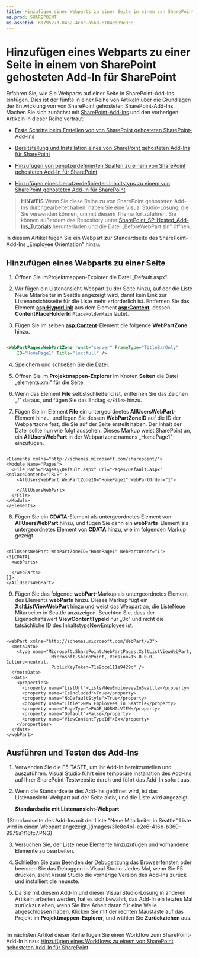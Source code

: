 ```yaml
---
title: Hinzufügen eines Webparts zu einer Seite in einem von SharePoint gehosteten Add-In für SharePoint
ms.prod: SHAREPOINT
ms.assetid: 6179527d-8452-4cbc-a560-6104dd09e358
---
```



# Hinzufügen eines Webparts zu einer Seite in einem von SharePoint gehosteten Add-In für SharePoint
Erfahren Sie, wie Sie Webparts auf einer Seite in SharePoint-Add-Ins einfügen.
Dies ist der fünfte in einer Reihe von Artikeln über die Grundlagen der Entwicklung von von SharePoint gehosteten SharePoint-Add-Ins. Machen Sie sich zunächst mit  [SharePoint-Add-Ins](sharepoint-add-ins.md) und den vorherigen Artikeln in dieser Reihe vertraut:
  
    
    


-  [Erste Schritte beim Erstellen von von SharePoint gehosteten SharePoint-Add-Ins](get-started-creating-sharepoint-hosted-sharepoint-add-ins.md)
    
  
-  [Bereitstellung und Installation eines von SharePoint gehosteten Add-Ins für SharePoint](deploy-and-install-a-sharepoint-hosted-sharepoint-add-in.md)
    
  
-  [Hinzufügen von benutzerdefinierten Spalten zu einem von SharePoint gehosteten Add-In für SharePoint](add-custom-columns-to-a-sharepoint-hostedsharepoint-add-in.md)
    
  
-  [Hinzufügen eines benutzerdefinierten Inhaltstyps zu einem von SharePoint gehosteten Add-In für SharePoint](add-a-custom-content-type-to-a-sharepoint-hostedsharepoint-add-in.md)
    
  

> **HINWEIS**
> Wenn Sie diese Reihe zu von SharePoint gehosteten Add-Ins durchgearbeitet haben, haben Sie eine Visual Studio-Lösung, die Sie verwenden können, um mit diesem Thema fortzufahren. Sie können außerdem das Repository unter  [SharePoint_SP-Hosted_Add-Ins_Tutorials](https://github.com/OfficeDev/SharePoint_SP-hosted_Add-Ins_Tutorials) herunterladen und die Datei „BeforeWebPart.sln" öffnen.
  
    
    

In diesem Artikel fügen Sie ein Webpart zur Standardseite des SharePoint-Add-Ins „Employee Orientation" hinzu.
## Hinzufügen eines Webparts zu einer Seite


  
    
    

1. Öffnen Sie imProjektmappen-Explorer die Datei „Default.aspx". 
    
  
2. Wir fügen ein Listenansicht-Webpart zu der Seite hinzu, auf der die Liste Neue Mitarbeiter in Seattle angezeigt wird, damit kein Link zur Listenansichtsseite für die Liste mehr erforderlich ist. Entfernen Sie das Element **<asp:HyperLink>** aus dem Element **<asp:Content>**, dessen **ContentPlaceHolderId** `PlaceHolderMain` lautet.
    
  
3. Fügen Sie im selben **<asp:Content>**-Element die folgende **WebPartZone** hinzu.
    
  ```XML
  
<WebPartPages:WebPartZone runat="server" FrameType="TitleBarOnly"
      ID="HomePage1" Title="loc:full" />

  ```

4. Speichern und schließen Sie die Datei.
    
  
5. Öffnen Sie im **Projektmappen-Explorer** im Knoten **Seiten** die Datei „elements.xml" für die Seite.
    
  
6. Wenn das Element **File** selbstschließend ist, entfernen Sie das Zeichen „/" daraus, und fügen Sie das Endtag `</File>` hinzu.
    
  
7. Fügen Sie im Element **File** ein untergeordnetes **AllUsersWebPart**-Element hinzu, und legen Sie dessen **WebPartZoneID** auf die ID der Webpartzone fest, die Sie auf der Seite erstellt haben. Der Inhalt der Datei sollte nun wie folgt aussehen. Dieses Markup weist SharePoint an, ein **AllUsersWebPart** in der Webpartzone namens „HomePage1" einzufügen.
    
  ```
  
<Elements xmlns="http://schemas.microsoft.com/sharepoint/">
  <Module Name="Pages">
    <File Path="Pages\\Default.aspx" Url="Pages/Default.aspx" ReplaceContent="TRUE" >
      <AllUsersWebPart WebPartZoneID="HomePage1" WebPartOrder="1">

      </AllUsersWebPart>
    </File>
  </Module>
</Elements>

  ```

8. Fügen Sie ein **CDATA**-Element als untergeordnetes Element von **AllUsersWebPart** hinzu, und fügen Sie dann ein **webParts**-Element als untergeordnetes Element von **CDATA** hinzu, wie im folgenden Markup gezeigt.
    
  ```
  
<AllUsersWebPart WebPartZoneID="HomePage1" WebPartOrder="1">
  <![CDATA[
    <webParts>

    </webParts>
  ]]>
</AllUsersWebPart>
  ```

9. Fügen Sie das folgende **webPart**-Markup als untergeordnetes Element des Elements **webParts** hinzu. Dieses Markup fügt ein **XsltListViewWebPart** hinzu und weist das Webpart an, die ListeNeue Mitarbeiter in Seattle anzuzeigen. Beachten Sie, dass der Eigenschaftswert **ViewContentTypeId** nur „0x" und nicht die tatsächliche ID des InhaltstypsNewEmployee ist.
    
  ```
  
  <webPart xmlns="http://schemas.microsoft.com/WebPart/v3">
    <metaData>
      <type name="Microsoft.SharePoint.WebPartPages.XsltListViewWebPart, 
                   Microsoft.SharePoint, Version=15.0.0.0, Culture=neutral, 
                   PublicKeyToken=71e9bce111e9429c" />
    </metaData>
    <data>
      <properties>
        <property name="ListUrl">Lists/NewEmployeesInSeattle</property>
        <property name="IsIncluded">True</property>
        <property name="NoDefaultStyle">True</property>
        <property name="Title">New Employees in Seattle</property>
        <property name="PageType">PAGE_NORMALVIEW</property>
        <property name="Default">False</property>
        <property name="ViewContentTypeId">0x</property>
      </properties>
    </data>
  </webPart>
  ```


## Ausführen und Testen des Add-Ins


  
    
    

1. Verwenden Sie die F5-TASTE, um Ihr Add-In bereitzustellen und auszuführen. Visual Studio führt eine temporäre Installation des Add-Ins auf Ihrer SharePoint-Testwebsite durch und führt das Add-In sofort aus. 
    
  
2. Wenn die Standardseite des Add-Ins geöffnet wird, ist das Listenansicht-Webpart auf der Seite aktiv, und die Liste wird angezeigt. 
    
   **Standardseite mit Listenansicht-Webpart**

  

!\[Standardseite des Add-Ins mit der Liste "Neue Mitarbeiter in Seattle" Liste wird in einem Webpart angezeigt.](images/31e8e4b1-e2e6-416b-b360-9979a1f16fc7.PNG)
  

    
    
  
3. Versuchen Sie, der Liste neue Elemente hinzuzufügen und vorhandene Elemente zu bearbeiten.
    
  
4. Schließen Sie zum Beenden der Debugsitzung das Browserfenster, oder beenden Sie das Debuggen in Visual Studio. Jedes Mal, wenn Sie F5 drücken, zieht Visual Studio die vorherige Version des Add-Ins zurück und installiert die neueste.
    
  
5. Da Sie mit diesem Add-In und dieser Visual Studio-Lösung in anderen Artikeln arbeiten werden, hat es sich bewährt, das Add-In ein letztes Mal zurückzuziehen, wenn Sie Ihre Arbeit daran für eine Weile abgeschlossen haben. Klicken Sie mit der rechten Maustaste auf das Projekt im **Projektmappen-Explorer**, und wählen Sie **Zurückziehen** aus.
    
  

## 
<a name="Nextsteps"> </a>

Im nächsten Artikel dieser Reihe fügen Sie einen Workflow zum SharePoint-Add-In hinzu:  [Hinzufügen eines Workflows zu einem von SharePoint gehosteten Add-In für SharePoint](add-a-workflow-to-a-sharepoint-hosted-sharepoint-add-in.md).
  
    
    

